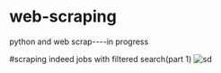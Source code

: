 # web-scraping


python and web scrap----in progress



#scraping indeed jobs with filtered search(part 1)
![sd](https://user-images.githubusercontent.com/61471517/115220707-7e9d4f80-a126-11eb-9544-e34d21b7409e.png)
